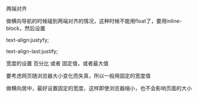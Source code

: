 两端对齐

做横向导航的时候碰到两端对齐的情况，这种时候不能用float了，要用inline-block，然后设置

text-align:justyfy;

text-align-last:justify;

宽度的设置 百分比 或者 固定值，或者最大值

要考虑网页随浏览器大小变化而失真，所以一般用固定的宽度值

做横向居中，最好设置固定的宽度，这样即使浏览器缩小，也不会影响页面的大小